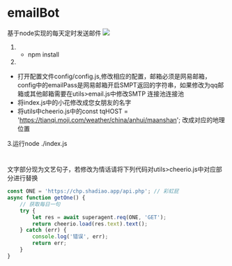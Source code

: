 # emailBot
基于node实现的每天定时发送邮件
<img src='http://119.29.24.92/public/img/email_d.jpg'>


1. - npm install

2.
 - 打开配置文件config/config.js,修改相应的配置，邮箱必须是网易邮箱，config中的emailPass是网易邮箱开启SMPT返回的字符串，如果修改为qq邮箱或其他邮箱需要在utils>email.js中修改SMTP 连接池连接池
 - 将index.js中的小花修改成您女朋友的名字
 - 将utils中cheerio.js中的const tqHOST = 'https://tianqi.moji.com/weather/china/anhui/maanshan'; 改成对应的地理位置
        
3.运行node ./index.js
# 
文字部分现为文艺句子，若修改为情话请将下列代码对utils>cheerio.js中对应部分进行替换
```js
const ONE = 'https://chp.shadiao.app/api.php'; // 彩虹屁
async function getOne() {
    // 获取每日一句
    try {
        let res = await superagent.req(ONE, 'GET');
        return cheerio.load(res.text).text();
    } catch (err) {
        console.log('错误', err);
        return err;
    }
}
```



